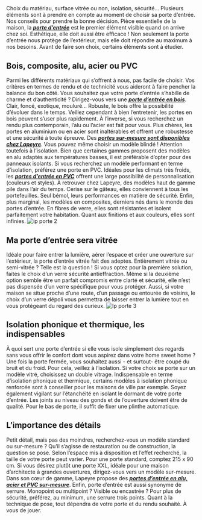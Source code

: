 ##
Choix du matériau, surface vitrée ou non, isolation, sécurité… Plusieurs éléments sont à prendre en compte au moment de choisir sa porte d’entrée. Nos conseils pour prendre la bonne décision.
Pièce essentielle de la maison, la **_[porte d’entrée](https://www.lapeyre.fr/portes-CCU0004)_** est le premier élément visible quand on arrive chez soi. Esthétique, elle doit aussi être efficace ! Non seulement la porte d’entrée nous protège de l’extérieur, mais elle doit répondre au maximum à nos besoins. Avant de faire son choix, certains éléments sont à étudier.
##  Bois, composite, alu, acier ou PVC
Parmi les différents matériaux qui s’offrent à nous, pas facile de choisir. Vos critères en termes de rendu et de technicité vous aideront à faire pencher la balance du bon côté. Vous souhaitez que votre porte d’entrée s’habille de charme et d’authenticité ? Dirigez-vous vers une **_[porte d’entrée en bois](https://www.lapeyre.fr/portes-CCU0004/portes-entree-CCN0051#facet:-70000000000000038456611110511532101120111116105113117101&facetContent:undefined&productBeginIndex:0&contentBeginIndex:0&orderBy:0&orderByContent:&pageView:grid&pageViewContent:&minPrice:&maxPrice:&pageSize:&)_**. Clair, foncé, exotique, mouluré… Robuste, le bois offre la possibilité d’évoluer dans le temps. Veillez cependant à bien l’entretenir, les portes en bois peuvent s’user plus rapidement.
À l’inverse, si vous recherchez un rendu plus contemporain, l’alu ou l’acier est fait pour vous. Plus chères, les portes en aluminium ou en acier sont inaltérables et offrent une robustesse et une sécurité à toute épreuve. Des **_[portes sur-mesure sont disponibles chez Lapeyre](https://www.lapeyre.fr/portes-CCU0004/portes-entree-CCN0051#facet:-70000000000000038456599105101114&facetContent:undefined&productBeginIndex:0&contentBeginIndex:0&orderBy:0&orderByContent:&pageView:grid&pageViewContent:&minPrice:&maxPrice:&pageSize:&)_**. Vous pouvez même choisir un modèle blindé ! Attention toutefois à l’isolation. Bien que certaines gammes proposent des modèles en alu adaptés aux températures basses, il est préférable d’opter pour des panneaux isolants.
Si vous recherchez un modèle performant en terme d’isolation, préférez une porte en PVC. Idéales pour les climats très froids, les **_[portes d’entrée en PVC](https://www.lapeyre.fr/portes-CCU0004/portes-entree-CCN0051#facet:-70000000000000038458011899&facetContent:undefined&productBeginIndex:0&contentBeginIndex:0&orderBy:0&orderByContent:&pageView:grid&pageViewContent:&minPrice:&maxPrice:&pageSize:&)_** offrent une large possibilité de personnalisation (couleurs et styles). À retrouver chez Lapeyre, des modèles haut de gamme pile dans l’air du temps. Cerise sur le gâteau, elles conviennent à tous les portefeuilles. Seul bémol, leurs performances en matière de sécurité.
Enfin, plus marginal, les modèles en composites, derniers nés dans le monde des portes d’entrée. En fibres de verre, elles sont résistantes et isolent parfaitement votre habitation. Quant aux finitions et aux couleurs, elles sont infinies.
![ip porte 2](http://www.lapeyre.fr/img/contrib/30ed7cf6638061fb/11.jpg)
##  Ma porte d’entrée sera vitrée
Idéale pour faire entrer la lumière, aérer l’espace et créer une ouverture sur l’extérieur, la porte d’entrée vitrée fait des adeptes. Entièrement vitrée ou semi-vitrée ? Telle est la question ! Si vous optez pour la première solution, faites le choix d’un verre sécurité antieffraction. Même si la deuxième option semble être un parfait compromis entre clarté et sécurité, elle n’est pas dispensée d’un verre spécifique pour vous protéger. Aussi, si votre maison se situe proche d’une route, d’un passage ou entourée de voisins, le choix d’un verre dépoli vous permettra de laisser entrer la lumière tout en vous protégeant du regard des curieux.
![Ip porte 3](http://www.lapeyre.fr/img/contrib/30ed7cf663806207/12.jpg)
##  Isolation phonique et thermique, les indispensables
À quoi sert une porte d’entrée si elle vous isole simplement des regards sans vous offrir le confort dont vous aspirez dans votre home sweet home ? Une fois la porte fermée, vous souhaitez aussi - et surtout- être coupé du bruit et du froid. Pour cela, veillez à l’isolation. Si votre choix se porte sur un modèle vitré, choisissez un double vitrage. Indispensable en terme d’isolation phonique et thermique, certains modèles à isolation phonique renforcée sont à conseiller pour les maisons de ville par exemple. Soyez également vigilant sur l’étanchéité en isolant le dormant de votre porte d’entrée. Les joints au niveau des gonds et de l’ouverture doivent être de qualité. Pour le bas de porte, il suffit de fixer une plinthe automatique.
##  L’importance des détails
Petit détail, mais pas des moindres, recherchez-vous un modèle standard ou sur-mesure ? Qu’il s’agisse de restauration ou de construction, la question se pose. Selon l’espace mis à disposition et l’effet recherché, la taille de votre porte peut varier. Pour une porte standard, comptez 215 x 90 cm. Si vous désirez plutôt une porte XXL, idéale pour une maison d’architecte à grandes ouvertures, dirigez-vous vers un modèle sur-mesure. Dans son cœur de gamme, Lapeyre propose des **_[portes d’entrée en alu, acier et PVC sur-mesure](https://www.lapeyre.fr/portes-CCU0004)_**. Enfin, porte d’entrée est aussi synonyme de serrure. Monopoint ou multipoint ? Visible ou encastrée ? Pour plus de sécurité, préférez, au minimum, une serrure trois points. Quant à la technique de pose, tout dépendra de votre porte et du rendu souhaité. À vous de jouer.